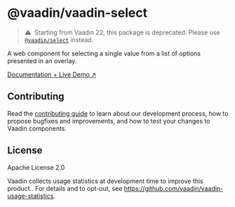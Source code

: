 # @vaadin/vaadin-select

> ⚠️&nbsp; Starting from Vaadin 22, this package is deprecated.
> Please use [`@vaadin/select`](https://www.npmjs.com/package/@vaadin/select) instead.

A web component for selecting a single value from a list of options presented in an overlay.

[Documentation + Live Demo ↗](https://vaadin.com/docs/latest/ds/components/select)

## Contributing

Read the [contributing guide](https://vaadin.com/docs/latest/guide/contributing/overview) to learn about our development
process, how to propose bugfixes and improvements, and how to test your changes to Vaadin components.

## License

Apache License 2.0

Vaadin collects usage statistics at development time to improve this product..
For details and to opt-out, see https://github.com/vaadin/vaadin-usage-statistics.
